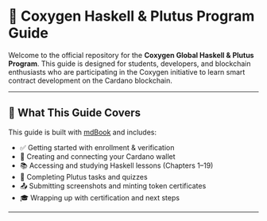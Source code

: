 # 📘 Coxygen Haskell & Plutus Program Guide

Welcome to the official repository for the **Coxygen Global Haskell & Plutus Program**. This guide is designed for students, developers, and blockchain enthusiasts who are participating in the Coxygen initiative to learn smart contract development on the Cardano blockchain.

---

## 🌟 What This Guide Covers

This guide is built with [mdBook](https://rust-lang.github.io/mdBook/) and includes:

- ✅ Getting started with enrollment & verification  
- 🔐 Creating and connecting your Cardano wallet  
- 📚 Accessing and studying Haskell lessons (Chapters 1–19)  
- 🧠 Completing Plutus tasks and quizzes  
- 📤 Submitting screenshots and minting token certificates  
- 🎓 Wrapping up with certification and next steps

---

